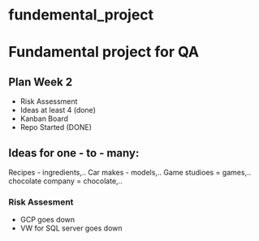 # fundemental_project
# Fundamental project for QA


## Plan Week 2

* Risk Assessment
* Ideas at least 4 (done)
* Kanban Board
* Repo Started (DONE)

## Ideas for one - to - many:

Recipes - ingredients,..
Car makes - models,..
Game studioes = games,..
chocolate company = chocolate,..

### Risk Assesment

* GCP goes down
* VW for SQL server goes down
